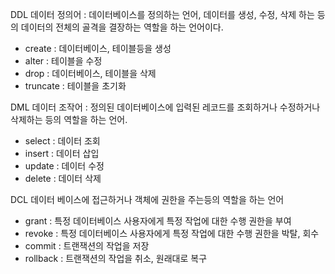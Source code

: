 DDL
데이터 정의어 : 데이터베이스를 정의하는 언어, 데이터를 생성, 수정, 삭제 하는 등의 데이터의 전체의 골격을 결장하는 역할을 하는 언어이다.

* create : 데이터베이스, 테이블등을 생성
* alter : 테이블을 수정
* drop : 데이터베이스, 테이블을 삭제
* truncate : 테이블을 초기화

DML
데이터 조작어 : 정의된 데이터베이스에 입력된 레코드를 조회하거나 수정하거나 삭제하는 등의 역할을 하는 언어.

* select : 데이터 조회
* insert : 데이터 삽입
* update : 데이터 수정
* delete : 데이터 삭제

DCL
데이터 베이스에 접근하거나 객체에 권한을 주는등의 역할을 하는 언어

* grant : 특정 데이터베이스 사용자에게 특정 작업에 대한 수행 권한을 부여
* revoke : 특정 데이터베이스 사용자에게 특정 작업에 대한 수행 권한을 박탈, 회수
* commit : 트랜잭션의 작업을 저장
* rollback : 트랜잭션의 작업을 취소, 원래대로 복구